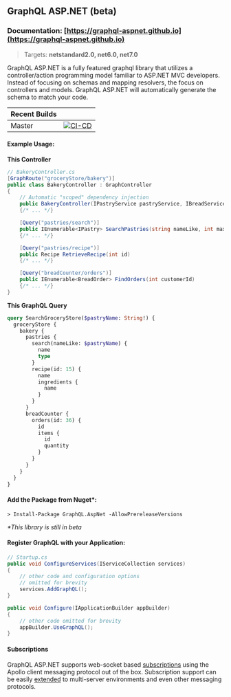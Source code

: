 ## GraphQL ASP.NET (beta)

### Documentation: [https://graphql-aspnet.github.io](https://graphql-aspnet.github.io)

> Targets: **netstandard2.0, net6.0, net7.0**

GraphQL ASP.NET is a fully featured graphql library that utilizes a controller/action programming model familiar to ASP.NET MVC developers. Instead of focusing on schemas and mapping resolvers, the focus on controllers and models. GraphQL ASP.NET will automatically generate the schema to match your code.

| Recent Builds |                                                                                                                                                                                                                                                                    |
| ------------- | ------------------------------------------------------------------------------------------------------------------------------------------------------------------------------------------------------------------------------------------------------------------ |
| Master        | [![CI-CD](https://github.com/graphql-aspnet/graphql-aspnet/actions/workflows/ci-build.yml/badge.svg?branch=master)](https://github.com/graphql-aspnet/graphql-aspnet/actions/workflows/ci-build.yml) |

#### Example Usage:

**This Controller**

```csharp
// BakeryController.cs
[GraphRoute("groceryStore/bakery")]
public class BakeryController : GraphController
{
    // Automatic "scoped" dependency injection
    public BakeryController(IPastryService pastryService, IBreadService breadService)
    {/* ... */}

    [Query("pastries/search")]
    public IEnumerable<IPastry> SearchPastries(string nameLike, int maxResults = 50)
    {/* ... */}

    [Query("pastries/recipe")]
    public Recipe RetrieveRecipe(int id)
    {/* ... */}

    [Query("breadCounter/orders")]
    public IEnumerable<BreadOrder> FindOrders(int customerId)
    {/* ... */}
}
```

**This GraphQL Query**

```graphql
query SearchGroceryStore($pastryName: String!) {
  groceryStore {
    bakery {
      pastries {
        search(nameLike: $pastryName) {
          name
          type
        }
        recipe(id: 15) {
          name
          ingredients {
            name
          }
        }
      }
      breadCounter {
        orders(id: 36) {
          id
          items {
            id
            quantity
          }
        }
      }
    }
  }
}
```

#### Add the Package from Nuget\*:

```
> Install-Package GraphQL.AspNet -AllowPrereleaseVersions
```

_\*This library is still in beta_

#### Register GraphQL with your Application:

```csharp
// Startup.cs
public void ConfigureServices(IServiceCollection services)
{
    // other code and configuration options
    // omitted for brevity
    services.AddGraphQL();
}

public void Configure(IApplicationBuilder appBuilder)
{
    // other code omitted for brevity
    appBuilder.UseGraphQL();
}
```

#### Subscriptions

GraphQL ASP.NET supports web-socket based [subscriptions](https://graphql-aspnet.github.io/docs/advanced/subscriptions) using the Apollo client messaging protocol out of the box. Subscription support can be easily [extended](https://graphql-aspnet.github.io/docs/advanced/subscriptions#scaling-subscription-servers) to multi-server environments and even other messaging protocols.
